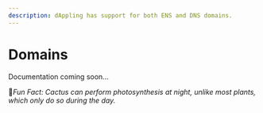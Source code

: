 ```yaml
---
description: dAppling has support for both ENS and DNS domains.
---
```


# Domains

Documentation coming soon...



:cactus:_Fun Fact: Cactus can perform photosynthesis at night, unlike most plants, which only do so during the day._
